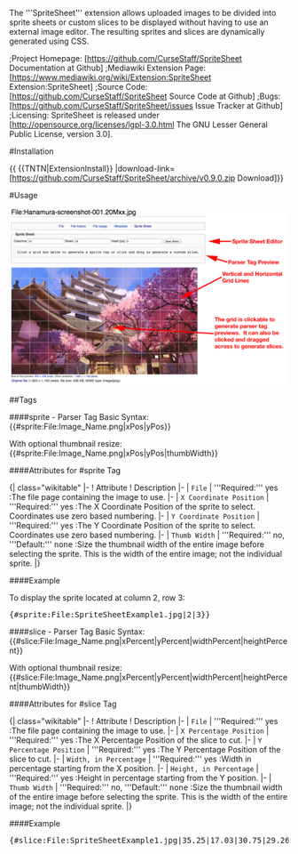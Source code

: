 The '''SpriteSheet''' extension allows uploaded images to be divided into sprite sheets or custom slices to be displayed without having to use an external image editor.  The resulting sprites and slices are dynamically generated using CSS.

;Project Homepage: [https://github.com/CurseStaff/SpriteSheet Documentation at Github]
;Mediawiki Extension Page: [https://www.mediawiki.org/wiki/Extension:SpriteSheet Extension:SpriteSheet]
;Source Code: [https://github.com/CurseStaff/SpriteSheet Source Code at Github]
;Bugs: [https://github.com/CurseStaff/SpriteSheet/issues Issue Tracker at Github]
;Licensing: SpriteSheet is released under [http://opensource.org/licenses/lgpl-3.0.html The GNU Lesser General Public License, version 3.0].


#Installation

{{ {{TNTN|ExtensionInstall}} |download-link=[https://github.com/CurseStaff/SpriteSheet/archive/v0.9.0.zip Download]}}

#Usage

![](documentation/BasicInterface.png)

##Tags

###\#sprite - Parser Tag
Basic Syntax:
	{{#sprite:File:Image_Name.png|xPos|yPos}}

With optional thumbnail resize:
	{{#sprite:File:Image_Name.png|xPos|yPos|thumbWidth}}

####Attributes for #sprite Tag

{| class="wikitable"
|-
! Attribute
! Description
|-
| <code>File</code>
| '''Required:''' yes
:The file page containing the image to use.
|-
| <code>X Coordinate Position</code>
| '''Required:''' yes
:The X Coordinate Position of the sprite to select.  Coordinates use zero based numbering.
|-
| <code>Y Coordinate Position</code>
| '''Required:''' yes
:The Y Coordinate Position of the sprite to select.  Coordinates use zero based numbering.
|-
| <code>Thumb Width</code>
| '''Required:''' no, '''Default:''' <tt>none</tt>
:Size the thumbnail width of the entire image before selecting the sprite.  This is the width of the entire image; not the individual sprite.
|}

####Example

To display the sprite located at column 2, row 3:
<pre>{#sprite:File:SpriteSheetExample1.jpg|2|3}}</pre>


###\#slice - Parser Tag
Basic Syntax:
	{{#slice:File:Image_Name.png|xPercent|yPercent|widthPercent|heightPercent}}

With optional thumbnail resize:
	{{#slice:File:Image_Name.png|xPercent|yPercent|widthPercent|heightPercent|thumbWidth}}

####Attributes for #slice Tag

{| class="wikitable"
|-
! Attribute
! Description
|-
| <code>File</code>
| '''Required:''' yes
:The file page containing the image to use.
|-
| <code>X Percentage Position</code>
| '''Required:''' yes
:The X Percentage Position of the slice to cut.
|-
| <code>Y Percentage Position</code>
| '''Required:''' yes
:The Y Percentage Position of the slice to cut.
|-
| <code>Width, in Percentage</code>
| '''Required:''' yes
:Width in percentage starting from the X position.
|-
| <code>Height, in Percentage</code>
| '''Required:''' yes
:Height in percentage starting from the Y position.
|-
| <code>Thumb Width</code>
| '''Required:''' no, '''Default:''' <tt>none</tt>
:Size the thumbnail width of the entire image before selecting the sprite.  This is the width of the entire image; not the individual sprite.
|}

####Example

<pre>{#slice:File:SpriteSheetExample1.jpg|35.25|17.03|30.75|29.26}}</pre>